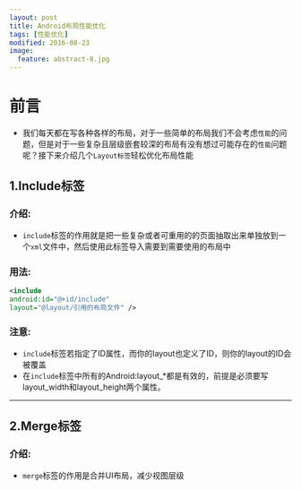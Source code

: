 ```yaml
---
layout: post
title: Android布局性能优化
tags: [性能优化]
modified: 2016-08-23
image:
  feature: abstract-8.jpg
---
```


# 前言

* 我们每天都在写各种各样的布局，对于一些简单的布局我们不会考虑`性能`的问题，但是对于一些复杂且层级嵌套较深的布局有没有想过可能存在的`性能`问题呢？接下来介绍几个`Layout标签`轻松优化布局性能

## 1.Include标签

### 介绍:

* `include`标签的作用就是把一些复杂或者可重用的的页面抽取出来单独放到一个`xml`文件中，然后使用此标签导入需要到需要使用的布局中

### 用法:

```xml
<include
android:id="@+id/include"
layout="@layout/引用的布局文件" />

```

### 注意:

* `include`标签若指定了ID属性，而你的layout也定义了ID，则你的layout的ID会被覆盖
* 在`include`标签中所有的Android:layout_*都是有效的，前提是必须要写layout_width和layout_height两个属性。

---

## 2.Merge标签

### 介绍:

* `merge`标签的作用是合并UI布局，减少视图层级


